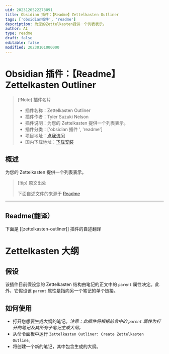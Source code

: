 ```yaml
---
uid: 2023120522273891
title: Obsidian 插件：【Readme】Zettelkasten Outliner
tags: ['obsidian插件', 'readme']
description: 为您的Zettelkasten提供一个列表表示。
author: AI
type: readme
draft: false
editable: false
modified: 20230101000000
---
```


# Obsidian 插件：【Readme】Zettelkasten Outliner

> [!Note] 插件名片
> - 插件名称：Zettelkasten Outliner
> - 插件作者：Tyler Suzuki Nelson
> - 插件说明：为您的 Zettelkasten 提供一个列表表示。
> - 插件分类：['obsidian 插件 ', 'readme']
> - 项目地址：[点我访问](https://github.com/tylersuzukinelson/zettelkasten-outliner)
> - 国内下载地址：[下载安装](https://pkmer.cn/products/plugin/pluginMarket/?zettelkasten-outliner)

## 概述

为您的 Zettelkasten 提供一个列表表示。

> [!tip] 原文出处
>
>下面自述文件的来源于 [Readme](https://ghproxy.net/https://raw.githubusercontent.com/tylersuzukinelson/zettelkasten-outliner/main/README.md)
>

---

## Readme(翻译）

下面是 [[zettelkasten-outliner]] 插件的自述翻译

# Zettelkasten 大纲

## 假设

该插件目前假设您的 Zettelkasten 结构由笔记的正文中的 `parent` 属性决定。此外，它假设该 `parent` 属性是指向另一个笔记的单个链接。

## 如何使用

- 打开您想要生成大纲的笔记。_注意：此插件将根据前言中的 `parent` 属性为打开的笔记及其所有子笔记生成大纲。_
- 从命令面板中运行 `Zettelkasten Outliner: Create Zettelkasten Outline`。
- 将创建一个新的笔记，其中包含生成的大纲。



